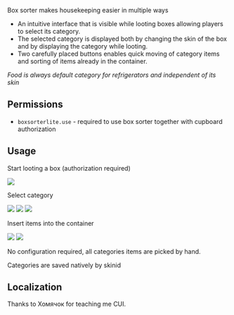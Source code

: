 Box sorter makes housekeeping easier in multiple ways

* An intuitive interface that is visible while looting boxes allowing players to select its category. 
* The selected category is displayed both by changing the skin of the box and by displaying the category while looting. 
* Two carefully placed buttons enables quick moving of category items and sorting of items already in the container.

*Food is always default category for refrigerators and independent of its skin* 

## Permissions

- `boxsorterlite.use` - required to use box sorter together with cupboard authorization

## Usage

Start looting a box (authorization required)

![](https://i.imgur.com/KtW2CSP.jpg?2)

Select category

![](https://i.imgur.com/aCvwIGV.jpg?1)
![](https://i.imgur.com/Hn5HcDI.jpg?1)
![](https://i.imgur.com/C2M08Lm.jpg?1)

Insert items into the container

![](https://i.imgur.com/1Ro9Wh6.jpg?2)
![](https://i.imgur.com/P5Z6D1v.jpg?1)

No configuration required, all categories items are picked by hand.

Categories are saved natively by skinid

## Localization

Thanks to Хомячок for teaching me CUI.